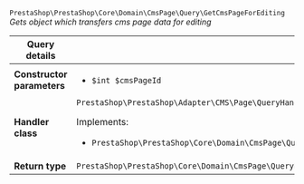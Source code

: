 `PrestaShop\PrestaShop\Core\Domain\CmsPage\Query\GetCmsPageForEditing`
_Gets object which transfers cms page data for editing_

| Query details              |    |
| -------------------------- | -- |
| **Constructor parameters** | <ul> <li>`$int $cmsPageId`</li> </ul> |
| **Handler class**          | `PrestaShop\PrestaShop\Adapter\CMS\Page\QueryHandler\GetCmsPageForEditingHandler`  <p> Implements: </p> <ul>  <li>`PrestaShop\PrestaShop\Core\Domain\CmsPage\QueryHandler\GetCmsPageForEditingHandlerInterface`</li>  |
| **Return type** |  `PrestaShop\PrestaShop\Core\Domain\CmsPage\QueryResult\EditableCmsPage`  |
